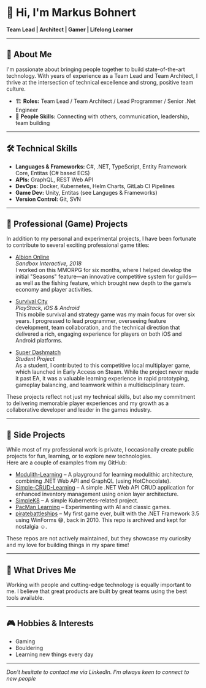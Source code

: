 # 👋 Hi, I'm Markus Bohnert

**Team Lead | Architect | Gamer | Lifelong Learner**

---

## 🚀 About Me

I'm passionate about bringing people together to build state-of-the-art technology. With years of experience as a Team Lead and Team Architect, I thrive at the intersection of technical excellence and strong, positive team culture.

- 🏗️ **Roles:** Team Lead / Team Architect / Lead Programmer / Senior .Net Engineer
- 💬 **People Skills:** Connecting with others, communication, leadership, team building

---

## 🛠️ Technical Skills

- **Languages & Frameworks:** C#, .NET, TypeScript, Entity Framework Core, Entitas (C# based ECS)
- **APIs:** GraphQL, REST Web API
- **DevOps:** Docker, Kubernetes, Helm Charts, GitLab CI Pipelines
- **Game Dev:** Unity, Entitas (see Languges & Frameworks)
- **Version Control:** Git, SVN

---

## 💼 Professional (Game) Projects

In addition to my personal and experimental projects, I have been fortunate to contribute to several exciting professional game titles:

- [Albion Online](https://albiononline.com/home)  
  *Sandbox Interactive, 2018*  
  I worked on this MMORPG for six months, where I helped develop the initial "Seasons" feature—an innovative competitive system for guilds—as well as the fishing feature, which brought new depth to the game’s economy and player activities.

- [Survival City](https://play.google.com/store/apps/details?id=com.playstack.survivalcity)  
  *PlayStack, iOS & Android*  
  This mobile survival and strategy game was my main focus for over six years. I progressed to lead programmer, overseeing feature development, team collaboration, and the technical direction that delivered a rich, engaging experience for players on both iOS and Android platforms.

- [Super Dashmatch](https://store.steampowered.com/app/750420/Super_Dashmatch/)  
  *Student Project*  
  As a student, I contributed to this competitive local multiplayer game, which launched in Early Access on Steam. While the project never made it past EA, it was a valuable learning experience in rapid prototyping, gameplay balancing, and teamwork within a multidisciplinary team.

These projects reflect not just my technical skills, but also my commitment to delivering memorable player experiences and my growth as a collaborative developer and leader in the games industry.

---

## 🌟 Side Projects

While most of my professional work is private, I occasionally create public projects for fun, learning, or to explore new technologies.  
Here are a couple of examples from my GitHub:

- [Modulith-Learning](https://github.com/ChaosHelme/Modulith-Learning) – A playground for learning modulithic architecture, combining .NET Web API and GraphQL (using HotChocolate).
- [Simple-CRUD-Learning](https://github.com/ChaosHelme/Simple-CRUD-Learning) – A simple .NET Web API CRUD application for enhanced inventory management using onion layer architecture.
- [SimpleK8](https://github.com/ChaosHelme/Simple-K8) – A simple Kubernetes-related project.
- [PacMan Learning](https://github.com/ChaosHelme/PacMan-Learning) – Experimenting with AI and classic games.
- [piratebattleships](https://github.com/ChaosHelme/piratebattleships) – My first game ever, built with the .NET Framework 3.5 using WinForms 😅, back in 2010. This repo is archived and kept for nostalgia ☺️.

These repos are not actively maintained, but they showcase my curiosity and my love for building things in my spare time!

---

## 🌱 What Drives Me

Working with people and cutting-edge technology is equally important to me. I believe that great products are built by great teams using the best tools available.

---

## 🎮 Hobbies & Interests

- Gaming  
- Bouldering  
- Learning new things every day  

---

*Don't hesitate to contact me via LinkedIn. I'm always keen to connect to new people*
